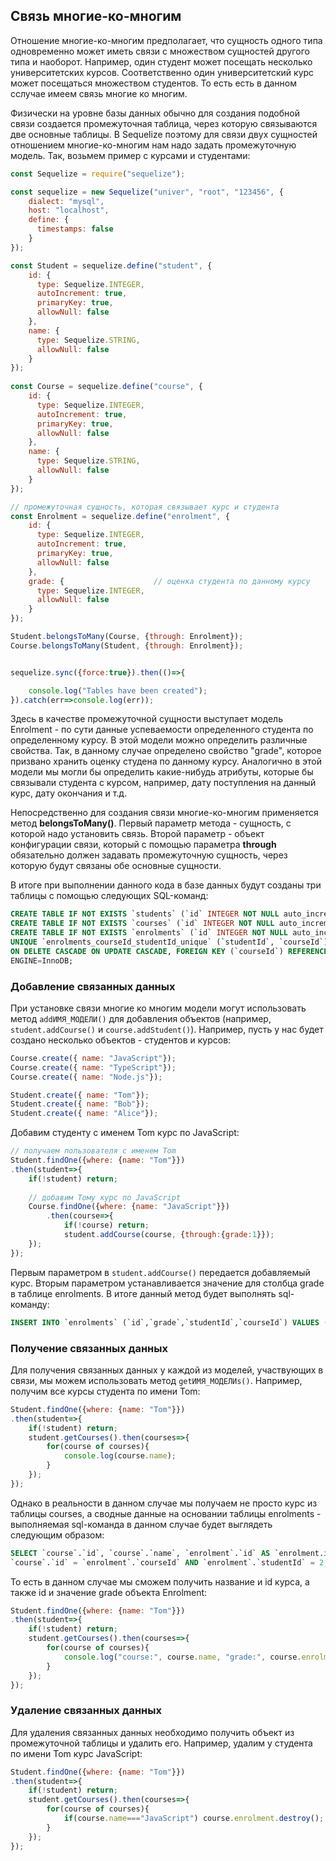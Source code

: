 ## Связь многие-ко-многим

Отношение многие-ко-многим предполагает, что сущность одного типа одновременно может иметь связи с множеством сущностей другого типа и наоборот. Например, 
один студент может посещать несколько университетских курсов. Соответственно один университетский курс может посещаться множеством студентов. То есть 
есть в данном сслучае имеем связь многие ко многим.

Физически на уровне базы данных обычно для создания подобной связи создается промежуточная таблица, через которую связываются две основные таблицы. 
В Sequelize поэтому для связи двух сущностей отношением многие-ко-многим нам надо задать промежуточную модель. Так, возьмем пример с курсами и студентами:

```js
const Sequelize = require("sequelize");

const sequelize = new Sequelize("univer", "root", "123456", {
    dialect: "mysql",
    host: "localhost",
    define: {
      timestamps: false
    }
});

const Student = sequelize.define("student", {
    id: {
      type: Sequelize.INTEGER,
      autoIncrement: true,
      primaryKey: true,
      allowNull: false
    },
    name: {
      type: Sequelize.STRING,
      allowNull: false
    }
});
  
const Course = sequelize.define("course", {
    id: {
      type: Sequelize.INTEGER,
      autoIncrement: true,
      primaryKey: true,
      allowNull: false
    },
    name: {
      type: Sequelize.STRING,
      allowNull: false
    }
});

// промежуточная сущность, которая связывает курс и студента
const Enrolment = sequelize.define("enrolment", {
    id: {
      type: Sequelize.INTEGER,
      autoIncrement: true,
      primaryKey: true,
      allowNull: false
    },
    grade: {                    // оценка студента по данному курсу
      type: Sequelize.INTEGER,
      allowNull: false
    }
});

Student.belongsToMany(Course, {through: Enrolment});
Course.belongsToMany(Student, {through: Enrolment});


sequelize.sync({force:true}).then(()=>{

    console.log("Tables have been created");
}).catch(err=>console.log(err));
```

Здесь в качестве промежуточной сущности выступает модель Enrolment - по сути данные успеваемости определенного студента по определенному курсу. В этой модели 
можно определить различные свойства. Так, в данному случае определено свойство "grade", которое призвано хранить оценку студена по данному курсу. Аналогично 
в этой модели мы могли бы определить какие-нибудь атрибуты, которые бы связывали студента с курсом, например, дату поступления на данный курс, дату окончания и т.д.

Непосредственно для создания связи многие-ко-многим применяется метод **belongsToMany()**. Первый параметр метода - сущность, с которой 
надо установить связь. Второй параметр - объект конфигурации связи, который с помощью параметра **through** обязательно должен 
задавать промежуточную сущность, через которую будут связаны обе основные сущности.

В итоге при выполнении данного кода в базе данных будут созданы три таблицы с помощью следующих SQL-команд:

```sql
CREATE TABLE IF NOT EXISTS `students` (`id` INTEGER NOT NULL auto_increment , `name` VARCHAR(255) NOT NULL, PRIMARY KEY (`id`)) ENGINE=InnoDB;
CREATE TABLE IF NOT EXISTS `courses` (`id` INTEGER NOT NULL auto_increment , `name` VARCHAR(255) NOT NULL, PRIMARY KEY (`id`)) ENGINE=InnoDB;
CREATE TABLE IF NOT EXISTS `enrolments` (`id` INTEGER NOT NULL auto_increment , `grade` INTEGER NOT NULL, `studentId` INTEGER, `courseId` INTEGER, 
UNIQUE `enrolments_courseId_studentId_unique` (`studentId`, `courseId`), PRIMARY KEY (`id`), FOREIGN KEY (`studentId`) REFERENCES `students` (`id`) 
ON DELETE CASCADE ON UPDATE CASCADE, FOREIGN KEY (`courseId`) REFERENCES `courses` (`id`) ON DELETE CASCADE ON UPDATE CASCADE) 
ENGINE=InnoDB;
```

### Добавление связанных данных

При установке связи многие ко многим модели могут использовать метод `addИМЯ_МОДЕЛИ()` для добавления объектов (например, 
`student.addCourse()` и `course.addStudent()`). Например, пусть у нас будет создано несколько 
объектов - студентов и курсов:

```js
Course.create({ name: "JavaScript"});
Course.create({ name: "TypeScript"});
Course.create({ name: "Node.js"});

Student.create({ name: "Tom"});
Student.create({ name: "Bob"});
Student.create({ name: "Alice"});
```

Добавим студенту с именем Tom курс по JavaScript:

```js
// получаем пользователя с именем Tom
Student.findOne({where: {name: "Tom"}})
.then(student=>{
    if(!student) return;
    
    // добавим Тому курс по JavaScript
    Course.findOne({where: {name: "JavaScript"}})
        .then(course=>{
            if(!course) return;
            student.addCourse(course, {through:{grade:1}});
    });
});
```

Первым параметром в `student.addCourse()` передается добавляемый курс. Вторым параметром устанавливается значение для столбца grade в таблице enrolments. 
В итоге данный метод будет выполнять sql-команду:

```sql
INSERT INTO `enrolments` (`id`,`grade`,`studentId`,`courseId`) VALUES (NULL,1,2,2);
```

### Получение связанных данных

Для получения связанных данных у каждой из моделей, участвующих в связи, мы можем использовать метод `getИМЯ_МОДЕЛИs()`. Например, 
получим все курсы студента по имени Tom:

```js
Student.findOne({where: {name: "Tom"}})
.then(student=>{
    if(!student) return;
    student.getCourses().then(courses=>{
        for(course of courses){
            console.log(course.name);
        }
    });
});
```

Однако в реальности в данном случае мы получаем не просто курс из таблицы courses, а сводные данные на основании таблицы enrolments - 
выполняемая sql-команда в данном случае будет выглядеть следующим образом:

```sql
SELECT `course`.`id`, `course`.`name`, `enrolment`.`id` AS `enrolment.id`, `enrolment`.`grade` AS `enrolment.grade`, `enrolment`.`studentId` AS `enrolment.studentId`, `enrolment`.`courseId` AS `enrolment.courseId` FROM `courses` AS `course` INNER JOIN `enrolments` AS `enrolment` ON
`course`.`id` = `enrolment`.`courseId` AND `enrolment`.`studentId` = 2;
```

То есть в данном случае мы сможем получить название и id курса, а также id и значение grade объекта Enrolment:

```js
Student.findOne({where: {name: "Tom"}})
.then(student=>{
    if(!student) return;
    student.getCourses().then(courses=>{
        for(course of courses){
            console.log("course:", course.name, "grade:", course.enrolment.grade);
        }
    });
});
```

### Удаление связанных данных

Для удаления связанных данных необходимо получить объект из промежуточной таблицы и удалить его. Например, удалим у студента по имени Tom курс 
JavaScript:

```js
Student.findOne({where: {name: "Tom"}})
.then(student=>{
    if(!student) return;
    student.getCourses().then(courses=>{
        for(course of courses){
            if(course.name==="JavaScript") course.enrolment.destroy();
        }
    });
});
```


